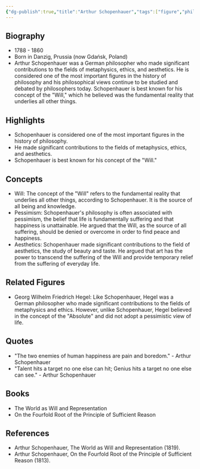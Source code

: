 ```yaml
---
{"dg-publish":true,"title":"Arthur Schopenhauer","tags":["figure","philosopher","metaphysics","ethics","aesthetics"],"permalink":"/figures/philosophers/modern/arthur-schopenhauer/","dgPassFrontmatter":true}
---
```


## Biography

-   1788 - 1860
-   Born in Danzig, Prussia (now Gdańsk, Poland)
-   Arthur Schopenhauer was a German philosopher who made significant contributions to the fields of metaphysics, ethics, and aesthetics. He is considered one of the most important figures in the history of philosophy and his philosophical views continue to be studied and debated by philosophers today. Schopenhauer is best known for his concept of the "Will," which he believed was the fundamental reality that underlies all other things.

## Highlights

-   Schopenhauer is considered one of the most important figures in the history of philosophy.
-   He made significant contributions to the fields of metaphysics, ethics, and aesthetics.
-   Schopenhauer is best known for his concept of the "Will."

## Concepts

-  Will: The concept of the "Will" refers to the fundamental reality that underlies all other things, according to Schopenhauer. It is the source of all being and knowledge.
-   Pessimism: Schopenhauer's philosophy is often associated with pessimism, the belief that life is fundamentally suffering and that happiness is unattainable. He argued that the Will, as the source of all suffering, should be denied or overcome in order to find peace and happiness.
-   Aesthetics: Schopenhauer made significant contributions to the field of aesthetics, the study of beauty and taste. He argued that art has the power to transcend the suffering of the Will and provide temporary relief from the suffering of everyday life.

## Related Figures

-   Georg Wilhelm Friedrich Hegel: Like Schopenhauer, Hegel was a German philosopher who made significant contributions to the fields of metaphysics and ethics. However, unlike Schopenhauer, Hegel believed in the concept of the "Absolute" and did not adopt a pessimistic view of life.

## Quotes

-   "The two enemies of human happiness are pain and boredom." - Arthur Schopenhauer
-   "Talent hits a target no one else can hit; Genius hits a target no one else can see." - Arthur Schopenhauer

## Books

-   The World as Will and Representation
-   On the Fourfold Root of the Principle of Sufficient Reason

## References

-   Arthur Schopenhauer, The World as Will and Representation (1819).
-   Arthur Schopenhauer, On the Fourfold Root of the Principle of Sufficient Reason (1813).